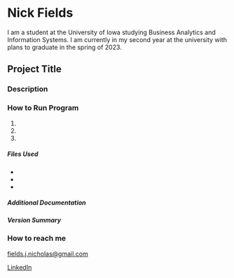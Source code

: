 # **Nick Fields**
I am a student at the University of Iowa studying Business Analytics and Information Systems. I am currently in my second year at the university with plans to graduate in the spring of 2023.
## **Project Title**

### Description

### How to Run Program
1)
2)
3)

##### Files Used
-
-
-

##### Additional Documentation

#### *Version Summary*

### How to reach me
fields.j.nicholas@gmail.com

[LinkedIn](https://www.linkedin.com/in/nick-j-fields/)
